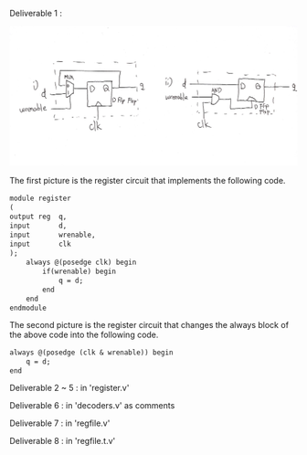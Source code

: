 Deliverable 1 : 

![Deliverable1](image/deliverable1.jpg "Deliverable 1")

The first picture is the register circuit that implements the following code.

~~~
module register
(
output reg  q,
input       d,
input       wrenable,
input       clk
);
    always @(posedge clk) begin
        if(wrenable) begin
            q = d;
        end
    end
endmodule
~~~

The second picture is the register circuit that changes the always block of the above code into the following code.

~~~
always @(posedge (clk & wrenable)) begin
	q = d;
end
~~~

Deliverable 2 ~ 5 : in 'register.v'

Deliverable 6 : in 'decoders.v' as comments

Deliverable 7 : in 'regfile.v'

Deliverable 8 : in 'regfile.t.v'
